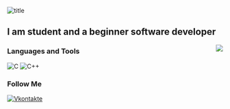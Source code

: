 ![title](https://user-images.githubusercontent.com/78896451/111446734-c4c55480-871d-11eb-928e-84fd68e5ab9b.png)

## I am student and a beginner software developer

<img align='right' src="https://github-readme-stats.vercel.app/api?username=konsilerinos&show_icons=true&theme=tokyonight">

### Languages and Tools

![C](https://img.shields.io/badge/-C-0B2639?style=for-the-badge&logo=C&logoColor=2795E2)
![C++](https://img.shields.io/badge/-C++-0B2639?style=for-the-badge&logo=C%2b%2b&logoColor=2795E2)

### Follow Me

[![Vkontakte](https://img.shields.io/badge/-Vkontakte-0B2639?style=for-the-badge&logo=Vk&logoColor=2795E2)](https://vk.com/konsilerin)
